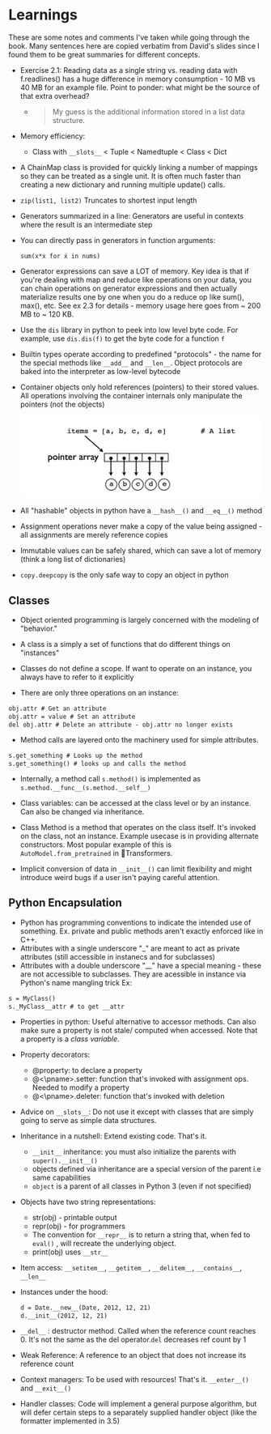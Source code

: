 
# Learnings
These are some notes and comments I've taken while going through the book. Many sentences here are copied verbatim from David's slides since I found them to be great summaries for different concepts.

- Exercise 2.1: Reading data as a single string vs. reading data with f.readlines() has a huge difference in memory consumption - 10 MB vs 40 MB for an example file. 
Point to ponder: what might be the source of that extra overhead?
    - > My guess is the additional information stored in a list data structure. 

- Memory efficiency:
    - Class with `__slots__` < Tuple < Namedtuple < Class < Dict

- A ChainMap class is provided for quickly linking a number of mappings so they can be treated as a single unit. It is often much faster than creating a new dictionary and running multiple update() calls.

- `zip(list1, list2)` Truncates to shortest input length

- Generators summarized in a line: Generators are useful in contexts where the result is an intermediate step

- You can directly pass in generators in function arguments:
    ```
    sum(x*x for x in nums)
    ```
- Generator expressions can save a LOT of memory. Key idea is that if you're dealing with map and reduce like operations on your data, you can chain operations on generator expressions and then actually materialize results one by one when you do a reduce op like sum(), max(), etc. See ex 2.3 for details - memory usage here goes from ~ 200 MB to ~ 120 KB.

- Use the `dis` library in python to peek into low level byte code. For example, use `dis.dis(f)` to get the byte code for a function `f`

- Builtin types operate according to
predefined "protocols" - the name for the special methods like `__add__` and `__len__`. Object protocols are baked into the interpreter as low-level bytecode 

- Container objects only hold references
(pointers) to their stored values. All operations involving the container internals only manipulate the pointers (not the objects)

    ![container](container.png)

- All "hashable" objects in python have a `__hash__()` and `__eq__()` method

- Assignment operations never make a copy of the value being assigned - all assignments are merely reference copies

- Immutable values can be safely shared, which can save a lot of memory (think a long list of dictionaries)

- `copy.deepcopy` is the only safe way to copy an object in python

## Classes 

- Object oriented programming is largely
concerned with the modeling of "behavior." 

- A class is a simply a set of functions that do different things on "instances"

- Classes do not define a scope. If want to operate on an instance, you always have to refer to it explicitly

- There are only three operations on an instance: 
```
obj.attr # Get an attribute
obj.attr = value # Set an attribute
del obj.attr # Delete an attribute - obj.attr no longer exists
```
- Method calls are layered onto the machinery used for simple attributes.
```
s.get_something # Looks up the method
s.get_something() # looks up and calls the method
```

- Internally, a method call `s.method()` is implemented as `s.method.__func__(s.method.__self__)`

- Class variables: can be accessed at the class level or by an instance. Can also be changed via inheritance.

- Class Method is a method that operates on the class itself. It's invoked on the class, not an instance. Example usecase is in providing alternate constructors. Most popular example of this is `AutoModel.from_pretrained` in 🤗Transformers.

- Implicit conversion of data in `__init__()` can limit flexibility and might introduce weird bugs if a user isn't paying careful attention.

## Python Encapsulation
- Python has programming conventions to indicate the intended use of something. Ex. private and public methods aren't exactly enforced like in C++.
- Attributes with a single underscore "_" are meant to act as private attributes (still accessible in instanecs and for subclasses)
- Attributes with a double underscore "__" have a special meaning - these are not accessible to subclasses. They are acessible in instance via Python's name mangling trick Ex:
```
s = MyClass()
s._MyClass__attr # to get __attr
```
- Properties in python: Useful alternative to accessor methods. Can also make sure a property is not stale/ computed when accessed. Note that a property is a _class variable_.
- Property decorators:
    - @property: to declare a property
    - @<\pname>.setter: function that's invoked with assignment ops. Needed to modify a property
    - @<\pname>.deleter: function that's invoked with deletion

- Advice on `__slots__`:  Do not use it except with classes that are simply going to serve as simple data
structures.

- Inheritance in a nutshell: Extend existing code. That's it.
    - `__init__` inheritance: you must also initialize the parents with `super().__init__()`
    - objects defined via inheritance are a special version of the parent i.e same capabilities
    - `object` is a parent of all classes in Python 3 (even if not specified)
- Objects have two string representations:
    - str(obj) - printable output
    - repr(obj) - for programmers
    - The convention for `__repr__` is to return a string that, when fed to `eval()` , will recreate the underlying object.
    - print(obj) uses `__str__`
- Item access: `__setitem__`, `__getitem__`, `__delitem__`, `__contains__`, `__len__`

- Instances under the hood:
    ```
    d = Date.__new__(Date, 2012, 12, 21)
    d.__init__(2012, 12, 21)
    ```
- `__del__` : destructor method. Called when the reference count reaches 0. It's not the same as the del operator.`del` decreases ref count by 1

- Weak Reference: A reference to an object that does not increase its reference count

- Context managers: To be used with resources! That's it.
`__enter__()` and `__exit__()`

- Handler classes:  Code will implement a general purpose algorithm, but will defer certain steps to a separately supplied handler object (like the formatter implemented in 3.5)